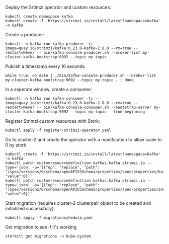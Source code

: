 Deploy the Srtimzi operator and custom resources:
```
kubectl create namespace kafka
kubectl create -f 'https://strimzi.io/install/latest?namespace=kafka' -n kafka
```
Create a producer:
```
kubectl -n kafka run kafka-producer -ti --image=quay.io/strimzi/kafka:0.23.0-kafka-2.8.0 --rm=true --restart=Never -- bin/kafka-console-producer.sh --broker-list my-cluster-kafka-bootstrap:9092 --topic my-topic
```

Publish a timestamp every 10 seconds
```
while true; do date | ./bin/kafka-console-producer.sh --broker-list my-cluster-kafka-bootstrap:9092 --topic my-topic - ; done
```

In a seperate window, create a consumer:
```
kubectl -n kafka run kafka-consumer -ti --image=quay.io/strimzi/kafka:0.23.0-kafka-2.8.0 --rm=true --restart=Never -- bin/kafka-console-consumer.sh --bootstrap-server my-cluster-kafka-bootstrap:9092 --topic my-topic --from-beginning
```

Register Strimzi custom resources with Stork:
```
kubectl apply -f register-strimzi-operator.yaml
```
Go to cluster-2 and create the operator with a modification to allow scale to 0 by stork
```
kubectl create -f 'https://strimzi.io/install/latest?namespace=kafka' -n kafka
kubectl patch customresourcedefinition kafkas.kafka.strimzi.io --type='json' -p='[{"op": "replace", "path": "/spec/versions/0/schema/openAPIV3Schema/properties/spec/properties/kafka/properties/replicas/minimum", "value":0}]'
kubectl patch customresourcedefinition kafkas.kafka.strimzi.io --type='json' -p='[{"op": "replace", "path": "/spec/versions/0/schema/openAPIV3Schema/properties/spec/properties/zookeeper/properties/replicas/minimum", "value":0}]'
```
Start migration (requires cluster-2 clusterpair object to be created and initialized successfully):
```
kubectl apply -f migrationschedule.yaml
```

Get migration to see if it's working
```
storkctl get migrations -n kube-system
```
